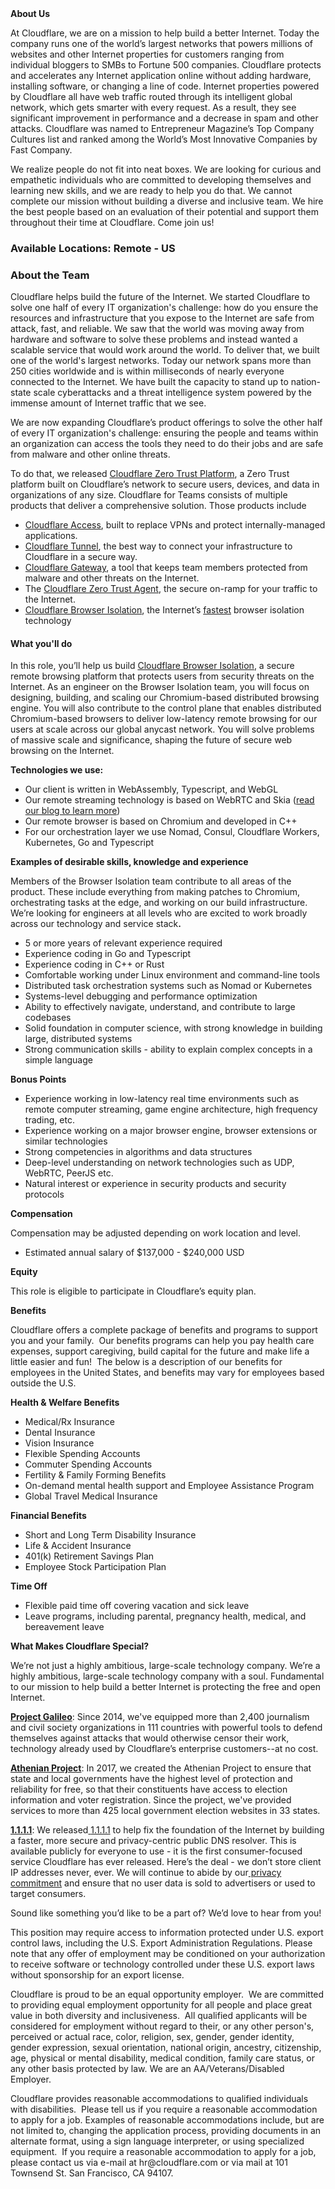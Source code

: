 <div class="content-intro">
	<div><strong>About Us</strong></div>
	<div>
		<p>At Cloudflare, we are on a mission to help build a better Internet. Today the company runs one of the world’s largest networks that powers millions of websites and other Internet properties for customers ranging from individual bloggers to SMBs to Fortune 500 companies. Cloudflare protects and accelerates any Internet application online without adding hardware, installing software, or changing a line of code. Internet properties powered by Cloudflare all have web traffic routed through its intelligent global network, which gets smarter with every request. As a result, they see significant improvement in performance and a decrease in spam and other attacks. Cloudflare was named to Entrepreneur Magazine’s Top Company Cultures list and ranked among the World’s Most Innovative Companies by Fast Company.&nbsp;</p>
		<p><span style="font-weight: 400;">We realize people do not fit into neat boxes. We are looking for curious and empathetic individuals who are committed to developing themselves and learning new skills, and we are ready to help you do that. We cannot complete our mission without building a diverse and inclusive team. We hire the best people based on an evaluation of their potential and support them throughout their time at Cloudflare. Come join us!&nbsp;</span></p>
	</div>
</div>
<h3><strong>Available Locations:&nbsp;</strong>Remote - US</h3>
<h3><strong>About the Team</strong></h3>
<p><span style="font-weight: 400;">Cloudflare helps build the future of the Internet. We started Cloudflare to solve one half of every IT organization's challenge: how do you ensure the resources and infrastructure that you expose to the Internet are safe from attack, fast, and reliable. We saw that the world was moving away from hardware and software to solve these problems and instead wanted a scalable service that would work around the world.&nbsp;</span><span style="font-weight: 400;">To deliver that, we built one of the world's largest networks. Today our network spans more than 250 cities worldwide and is within milliseconds of nearly everyone connected to the Internet. We have built the capacity to stand up to nation-state scale cyberattacks and a threat intelligence system powered by the immense amount of Internet traffic that we see.</span></p>
<p><span style="font-weight: 400;">We are now expanding Cloudflare’s product offerings to solve the other half of every IT organization's challenge: ensuring the people and teams within an organization can access the tools they need to do their jobs and are safe from malware and other online threats.</span></p>
<p><span style="font-weight: 400;">To do that, we released </span><a href="https://teams.cloudflare.com/"><span style="font-weight: 400;">Cloudflare Zero Trust Platform</span></a><span style="font-weight: 400;">, a Zero Trust platform built on Cloudflare’s network to secure users, devices, and data in organizations of any size. Cloudflare for Teams consists of multiple products that deliver a comprehensive solution. Those products include</span></p>
<ul>
	<li style="font-weight: 400;"><a href="https://www.cloudflare.com/teams/access/"><span style="font-weight: 400;">Cloudflare Access</span></a><span style="font-weight: 400;">, built to replace VPNs and protect internally-managed applications.</span></li>
	<li style="font-weight: 400;"><a href="https://www.cloudflare.com/products/tunnel/"><span style="font-weight: 400;">Cloudflare Tunnel</span></a><span style="font-weight: 400;">, the best way to connect your infrastructure to Cloudflare in a secure way.</span></li>
	<li style="font-weight: 400;"><a href="https://www.cloudflare.com/teams/gateway/"><span style="font-weight: 400;">Cloudflare Gateway</span></a><span style="font-weight: 400;">, a tool that keeps team members protected from malware and other threats on the Internet.</span></li>
	<li style="font-weight: 400;"><span style="font-weight: 400;">The </span><a href="https://blog.cloudflare.com/warp-for-desktop/"><span style="font-weight: 400;">Cloudflare Zero Trust Agent</span></a><span style="font-weight: 400;">, the secure on-ramp for your traffic to the Internet.</span></li>
	<li style="font-weight: 400;"><a href="https://www.cloudflare.com/teams/browser-isolation/"><span style="font-weight: 400;">Cloudflare Browser Isolation</span></a><span style="font-weight: 400;">, the Internet’s </span><a href="https://blog.cloudflare.com/the-zero-trust-platform-built-for-speed/"><span style="font-weight: 400;">fastest</span></a><span style="font-weight: 400;"> browser isolation technology</span></li>
</ul>
<h4><strong>What you'll do</strong></h4>
<p>In this role, you’ll help us build <a href="https://www.cloudflare.com/zero-trust/products/browser-isolation/">Cloudflare Browser Isolation</a>, a secure remote browsing platform that protects users from security threats on the Internet. As an engineer on the Browser Isolation team, you will focus on designing, building, and scaling our Chromium-based distributed browsing engine. You will also contribute to the control plane that enables distributed Chromium-based browsers to deliver low-latency remote browsing for our users at scale across our global anycast network. You will solve problems of massive scale and significance, shaping the future of secure web browsing on the Internet.</p>
<p><strong>Technologies we use:</strong></p>
<ul>
	<li>Our client is written in WebAssembly, Typescript, and WebGL</li>
	<li>Our remote streaming technology is based on WebRTC and Skia (<a href="https://blog.cloudflare.com/cloudflare-and-remote-browser-isolation/">read our blog to learn more</a>)</li>
	<li>Our remote browser is based on Chromium and developed in C++</li>
	<li>For our orchestration layer we use Nomad, Consul, Cloudflare Workers, Kubernetes, Go and Typescript</li>
</ul>
<p><strong>Examples of desirable skills, knowledge and experience</strong></p>
<p>Members of the Browser Isolation team contribute to all areas of the product. These include everything from making patches to Chromium, orchestrating tasks at the edge, and working on our build infrastructure. We’re looking for engineers at all levels who are excited to work broadly across our technology and service stack<strong>.</strong></p>
<ul>
	<li>5 or more years of relevant experience required</li>
	<li>Experience coding in Go and Typescript</li>
	<li>Experience coding in C++ or Rust</li>
	<li>Comfortable working under Linux environment and command-line tools</li>
	<li>Distributed task orchestration systems such as Nomad or Kubernetes</li>
	<li>Systems-level debugging and performance optimization</li>
	<li>Ability to effectively navigate, understand, and contribute to large codebases</li>
	<li>Solid foundation in computer science, with strong knowledge in building large, distributed systems</li>
	<li>Strong communication skills - ability to explain complex concepts in a simple language</li>
</ul>
<p><strong>Bonus Points</strong></p>
<ul>
	<li>Experience working in low-latency real time environments such as remote computer streaming, game engine architecture, high frequency trading, etc.&nbsp;</li>
	<li>Experience working on a major browser engine, browser extensions or similar technologies</li>
	<li>Strong competencies in algorithms and data structures</li>
	<li>Deep-level understanding on network technologies such as UDP, WebRTC, PeerJS etc.</li>
	<li>Natural interest or experience in security products and security protocols</li>
</ul>
<p><strong>Compensation</strong></p>
<p>Compensation may be adjusted depending on work location and level.</p>
<ul>
	<li>Estimated annual salary of $<span data-sheets-value="{&quot;1&quot;:3,&quot;3&quot;:137000}" data-sheets-userformat="{&quot;2&quot;:14845,&quot;3&quot;:{&quot;1&quot;:2,&quot;2&quot;:&quot;#,##0&quot;,&quot;3&quot;:1},&quot;5&quot;:{&quot;1&quot;:[{&quot;1&quot;:2,&quot;2&quot;:0,&quot;5&quot;:{&quot;1&quot;:2,&quot;2&quot;:0}},{&quot;1&quot;:0,&quot;2&quot;:0,&quot;3&quot;:3},{&quot;1&quot;:1,&quot;2&quot;:0,&quot;4&quot;:1}]},&quot;6&quot;:{&quot;1&quot;:[{&quot;1&quot;:2,&quot;2&quot;:0,&quot;5&quot;:{&quot;1&quot;:2,&quot;2&quot;:0}},{&quot;1&quot;:0,&quot;2&quot;:0,&quot;3&quot;:3},{&quot;1&quot;:1,&quot;2&quot;:0,&quot;4&quot;:1}]},&quot;7&quot;:{&quot;1&quot;:[{&quot;1&quot;:2,&quot;2&quot;:0,&quot;5&quot;:{&quot;1&quot;:2,&quot;2&quot;:0}},{&quot;1&quot;:0,&quot;2&quot;:0,&quot;3&quot;:3},{&quot;1&quot;:1,&quot;2&quot;:0,&quot;4&quot;:1}]},&quot;8&quot;:{&quot;1&quot;:[{&quot;1&quot;:2,&quot;2&quot;:0,&quot;5&quot;:{&quot;1&quot;:2,&quot;2&quot;:0}},{&quot;1&quot;:0,&quot;2&quot;:0,&quot;3&quot;:3},{&quot;1&quot;:1,&quot;2&quot;:0,&quot;4&quot;:1}]},&quot;9&quot;:1,&quot;10&quot;:1,&quot;11&quot;:4,&quot;14&quot;:{&quot;1&quot;:3,&quot;3&quot;:1},&quot;15&quot;:&quot;Open Sans&quot;,&quot;16&quot;:11}" data-sheets-formula="=if(if(R[-10]C[0]=&quot;Hire&quot;,iferror(round(R[0]C[1]*0.9,-3),&quot;&quot;),iferror(round(R[0]C[1]*0.8,-3),&quot;&quot;))=0,&quot;&quot;,if(R[-10]C[0]=&quot;Hire&quot;,iferror(round(R[0]C[1]*0.9,-3),&quot;&quot;),iferror(round(R[0]C[1]*0.8,-3),&quot;&quot;)))">137,000</span> - $240,000 USD</li>
</ul>
<p><strong>Equity</strong></p>
<p>This role is eligible to participate in Cloudflare’s equity plan.</p>
<p><strong>Benefits</strong></p>
<p>Cloudflare offers a complete package of benefits and programs to support you and your family.&nbsp; Our benefits programs can help you pay health care expenses, support caregiving, build capital for the future and make life a little easier and fun!&nbsp; The below is a description of our benefits for employees in the United States, and benefits may vary for employees based outside the U.S.</p>
<p><strong>Health &amp; Welfare Benefits</strong></p>
<ul>
	<li>Medical/Rx Insurance</li>
	<li>Dental Insurance</li>
	<li>Vision Insurance</li>
	<li>Flexible Spending Accounts</li>
	<li>Commuter Spending Accounts</li>
	<li>Fertility &amp; Family Forming Benefits</li>
	<li>On-demand mental health support and Employee Assistance Program</li>
	<li>Global Travel Medical Insurance</li>
</ul>
<p><strong>Financial Benefits</strong></p>
<ul>
	<li>Short and Long Term Disability Insurance</li>
	<li>Life &amp; Accident Insurance</li>
	<li>401(k) Retirement Savings Plan</li>
	<li>Employee Stock Participation Plan</li>
</ul>
<p><strong>Time Off</strong></p>
<ul>
	<li>Flexible paid time off covering vacation and sick leave</li>
	<li>Leave programs, including parental, pregnancy health, medical, and bereavement leave</li>
</ul>
<div class="content-conclusion">
	<p><strong>What Makes Cloudflare Special?</strong></p>
	<p><span style="font-weight: 400;">We’re not just a highly ambitious, large-scale technology company. We’re a highly ambitious, large-scale technology company with a soul. Fundamental to our mission to help build a better Internet is protecting the free and open Internet.</span></p>
	<p><a href="https://blog.cloudflare.com/protecting-free-expression-online/"><strong>Project Galileo</strong></a><span style="font-weight: 400;">: Since 2014, we've equipped more than 2,400 journalism and civil society organizations in 111 countries with powerful tools to defend themselves against attacks that would otherwise censor their work, technology already used by Cloudflare’s enterprise customers--at no cost.</span></p>
	<p><strong><a href="https://www.cloudflare.com/athenian/">Athenian Project</a></strong><span style="font-weight: 400;">: In 2017, we created the Athenian Project to ensure that state and local governments have the highest level of protection and reliability for free, so that their constituents have access to election information and voter registration. Since the project, we've provided services to more than 425 local government election websites in 33 states.</span></p>
	<p><a href="https://1.1.1.1/"><strong>1.1.1.1</strong></a><span style="font-weight: 400;">: We released</span><a href="https://1.1.1.1/"> <span style="font-weight: 400;">1.1.1.1</span></a><span style="font-weight: 400;"> to help fix the foundation of the Internet by building a faster, more secure and privacy-centric public DNS resolver. This is available publicly for everyone to use - it is the first consumer-focused service Cloudflare has ever released. Here’s the deal - we don’t store client IP addresses never, ever. We will continue to abide by our</span><a href="https://developers.cloudflare.com/1.1.1.1/privacy/public-dns-resolver"> privacy commitment</a><span style="font-weight: 400;"> and ensure that no user data is sold to advertisers or used to target consumers.</span></p>
	<p><span style="font-weight: 400;">Sound like something you’d like to be a part of? We’d love to hear from you!</span></p>
	<p><span style="font-weight: 400;">This position may require access to information protected under U.S. export control laws, including the U.S. Export Administration Regulations. Please note that any offer of employment may be conditioned on your authorization to receive software or technology controlled under these U.S. export laws without sponsorship for an export license.</span></p>
	<p><span style="font-weight: 400;">Cloudflare is proud to be an equal opportunity employer. &nbsp;We are committed to providing equal employment opportunity for all people and place great value in both diversity and inclusiveness. &nbsp;All qualified applicants will be considered for employment without regard to their, or any other person's, perceived or actual</span> <span style="font-weight: 400;">race, color, religion, sex, gender, gender identity, gender expression, sexual orientation, national origin, ancestry, citizenship, age, physical or mental disability, medical condition, family care status, or any other basis protected by law. </span><span style="font-weight: 400;">We are an AA/Veterans/Disabled Employer.</span></p>
	<p><span style="font-weight: 400;">Cloudflare provides reasonable accommodations to qualified individuals with disabilities. &nbsp;Please tell us if you require a reasonable accommodation to apply for a job. Examples of reasonable accommodations include, but are not limited to, changing the application process, providing documents in an alternate format, using a sign language interpreter, or using specialized equipment. &nbsp;If you require a reasonable accommodation to apply for a job, please contact us via e-mail at </span><span style="font-weight: 400;">hr@cloudflare.com</span><span style="font-weight: 400;"> or via mail at 101 Townsend St. San Francisco, CA 94107.</span></p>
</div>